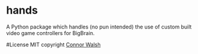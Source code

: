 # hands
A Python package which handles (no pun intended) the use of custom built video game controllers 
for BigBrain.

#License
MIT copyright [Connor Walsh](http://connorwalsh.net)